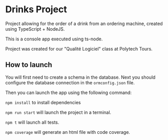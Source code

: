 # Drinks Project

Project allowing for the order of a drink from an ordering machine, created using TypeScript + NodeJS.

This is a console app executed using ts-node.

Project was created for our "Qualité Logiciel" class at Polytech Tours.

## How to launch

You will first need to create a schema in the database.
Next you should configure the database connection in the `ormconfig.json` file.

Then you can launch the app using the following command:

`npm install` to install dependencies

`npm run start` will launch the project in a terminal.

`npm t` will launch all tests.

`npm coverage` will generate an html file with code coverage.
